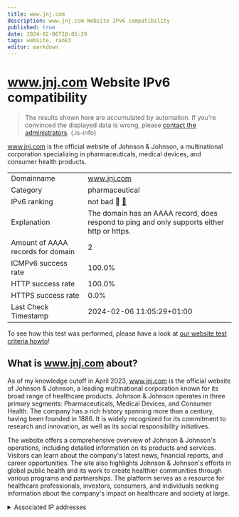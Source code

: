 ```yaml
---
title: www.jnj.com
description: www.jnj.com Website IPv6 compatibility
published: true
date: 2024-02-06T10:05:29
tags: website, rank3
editor: markdown
---
```


# www.jnj.com Website IPv6 compatibility

> The results shown here are accumulated by automation. If you're convinced the displayed data is wrong, please [contact the administrators](/howto/chat). 
{.is-info}

www.jnj.com is the official website of Johnson & Johnson, a multinational corporation specializing in pharmaceuticals, medical devices, and consumer health products.


|   |   |
| - | - |
| Domainname | www.jnj.com
| Category | pharmaceutical |
| IPv6 ranking | not bad :3rd_place_medal: [🔗](/howto/ranking) |
| Explanation | The domain has an AAAA record, does respond to ping and only supports either http or https. |
| Amount of AAAA records for domain | 2 |
| ICMPv6 success rate | 100.0%|
| HTTP success rate | 100.0% |
| HTTPS success rate | 0.0% |
| Last Check Timestamp | 2024-02-06 11:05:29+01:00 |

To see how this test was performed, please have a look at [our website test criteria howto](/howto/testcriteria/website)!


## What is www.jnj.com about?
As of my knowledge cutoff in April 2023, www.jnj.com is the official website of Johnson & Johnson, a leading multinational corporation known for its broad range of healthcare products. Johnson & Johnson operates in three primary segments: Pharmaceuticals, Medical Devices, and Consumer Health. The company has a rich history spanning more than a century, having been founded in 1886. It is widely recognized for its commitment to research and innovation, as well as its social responsibility initiatives.

The website offers a comprehensive overview of Johnson & Johnson's operations, including detailed information on its products and services. Visitors can learn about the company's latest news, financial reports, and career opportunities. The site also highlights Johnson & Johnson's efforts in global public health and its work to create healthier communities through various programs and partnerships. The platform serves as a resource for healthcare professionals, investors, consumers, and individuals seeking information about the company's impact on healthcare and society at large.



<details>
<summary>Associated IP addresses</summary>

2a02:26f0:280:195::40e1

2a02:26f0:280:18e::40e1

</details>
